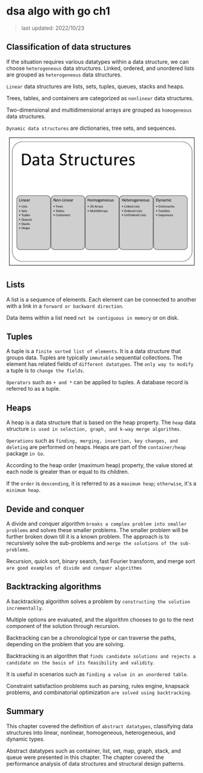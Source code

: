 # dsa algo with go ch1

> last updated: 2022/10/23

## Classification of data structures

If the situation requires various datatypes within a data structure, we can choose `heterogeneous` data structures. Linked, ordered, and unordered lists are grouped as `heterogeneous` data structures.

`Linear` data structures are lists, sets, tuples, queues, stacks and heaps.

Trees, tables, and containers are categorized as `nonlinear` data structures.

Two-dimensional and multidimensional arrays are grouped as `homogeneous` data structures.

`Dynamic data structures` are dictionaries, tree sets, and sequences.

![classification](./classification.drawio.svg)

## Lists

A list is a sequence of elements. Each element can be connected to another with a link in a `forward or backward direction`.

Data items within a list need `not be contiguous in memory` or on disk.

## Tuples

A tuple is a `finite sorted list of elements`. It is a data structure that groups data. Tuples are typically `immutable` sequential collections. The element has related fields of `different datatypes`. The `only way to modify` a tuple is to `change the fields`.

`Operators` such as `+ and *` can be applied to tuples. A database record is referred to as a tuple.

## Heaps

A heap is a data structure that is based on the heap property. The `heap` data structure `is used in selection, graph, and k-way merge algorithms`.

`Operations` such as `finding, merging, insertion, key changes, and deleting` are performed on heaps. Heaps are part of the `container/heap` package `in Go`.

According to the heap order (maximum heap) property, the value stored at each node is greater than or equal to its children.

If the `order` is `descending`, it is referred to as a `maximum heap`; `otherwise`, it's a `minimum heap`.

## Devide and conquer

A divide and conquer algorithm `breaks a complex problem into smaller problems` and solves these smaller problems. The smaller problem will be further broken down till it is a known problem. The approach is to recursively solve the sub-problems and `merge the solutions of the sub-problems`.

Recursion, quick sort, binary search, fast Fourier transform, and merge sort `are good examples of divide and conquer algorithms`

## Backtracking algorithms

A backtracking algorithm solves a problem by `constructing the solution incrementally`.

Multiple options are evaluated, and the algorithm chooses to go to the next component of the solution through recursion.

Backtracking can be a chronological type or can traverse the paths, depending on the problem that you are solving.

Backtracking is an algorithm that `finds candidate solutions and rejects a candidate on the basis of its feasibility and validity`.

It is useful in scenarios such as `finding a value in an unordered table`.

Constraint satisfaction problems such as parsing, rules engine, knapsack problems, and combinatorial optimization `are solved using backtracking`.

## Summary

This chapter covered the definition of `abstract datatypes`, classifying data structures into linear, nonlinear, homogeneous, heterogeneous, and dynamic types.

Abstract datatypes such as container, list, set, map, graph, stack, and queue were presented in this chapter. The chapter covered the performance analysis of data structures and structural design patterns.
